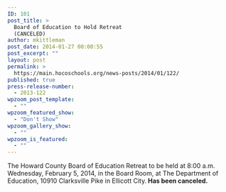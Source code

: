 ```yaml
---
ID: 101
post_title: >
  Board of Education to Hold Retreat
  (CANCELED)
author: mkittleman
post_date: 2014-01-27 00:00:55
post_excerpt: ""
layout: post
permalink: >
  https://main.hocoschools.org/news-posts/2014/01/122/
published: true
press-release-number:
  - 2013-122
wpzoom_post_template:
  - ""
wpzoom_featured_show:
  - "Don't Show"
wpzoom_gallery_show:
  - ""
wpzoom_is_featured:
  - ""
---
```

The Howard County Board of Education Retreat to be held at 8:00 a.m. Wednesday, February 5, 2014, in the Board Room, at The Department of Education, 10910 Clarksville Pike in Ellicott City.<strong> Has been canceled.</strong>